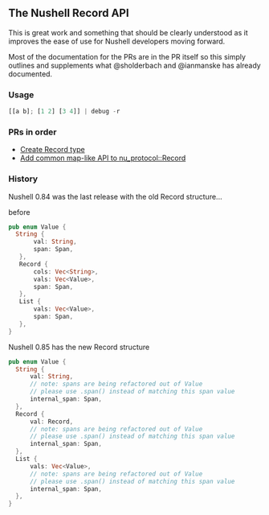 
## The Nushell Record API

This is great work and something that should be clearly understood as it improves
the ease of use for Nushell developers moving forward.

Most of the documentation for the PRs are in the PR itself so this simply outlines
and supplements what @sholderbach and @ianmanske has already documented.

### Usage

```rust
[[a b]; [1 2] [3 4]] | debug -r
```

### PRs in order

* [Create Record type](https://github.com/nushell/nushell/pull/10103)
* [Add common map-like API to nu_protocol::Record](https://github.com/nushell/nushell/pull/10841)

### History

Nushell 0.84 was the last release with the old Record structure...

before

```rust
pub enum Value {
  String {
       val: String,
       span: Span,
   },
   Record {
       cols: Vec<String>,
       vals: Vec<Value>,
       span: Span,
   },
   List {
       vals: Vec<Value>,
       span: Span,
   },
}
```

Nushell 0.85 has the new Record structure

```rust
pub enum Value {
  String {
      val: String,
      // note: spans are being refactored out of Value
      // please use .span() instead of matching this span value
      internal_span: Span,
  },
  Record {
      val: Record,
      // note: spans are being refactored out of Value
      // please use .span() instead of matching this span value
      internal_span: Span,
  },
  List {
      vals: Vec<Value>,
      // note: spans are being refactored out of Value
      // please use .span() instead of matching this span value
      internal_span: Span,
  },
}
```
